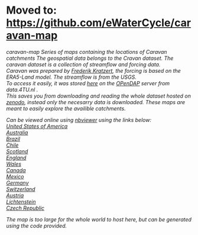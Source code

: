 # Moved to: https://github.com/eWaterCycle/caravan-map

_caravan-map_
_Series of maps containing the locations of Caravan catchments_
_The geospatial data belongs to the Cravan dataset. The caravan dataset is a collection of streamflow and forcing data. <br>_
_Caravan was prepared by [Frederik Kratzert](https://doi.org/10.1038/s41597-023-01975-w), the forcing is based on the ERA5-Land model. The streamflow is from the USGS. <br>_
_To access it easily, it was stored [here](https://doi.org/10.4121/bf0eaf7c-f2fa-46f6-b8cd-77ad939dd350.v4) on the [OPenDAP](https://data.4tu.nl/info/about-your-data/netcdf-and-opendap) server from data.4TU.nl .<br>_
_This saves you from downloading and reading the whole dataset hosted on [zenodo](https://zenodo.org/records/6578598), instead only the necesarry data is downloaded._
_These maps are meant to easily explore the availible catchments._

_Can be viewed online using [nbviewer](https://nbviewer.org) using the links below:<br>_
_[United States of America](https://nbviewer.org/github/Daafip/caravan-map/blob/main/docs/caravan_catchments_map_United_States_of_America.html)<br>_
 _[Australia](https://nbviewer.org/github/Daafip/caravan-map/blob/main/docs/caravan_catchments_map_Australia.html)<br>_
 _[Brazil](https://nbviewer.org/github/Daafip/caravan-map/blob/main/docs/caravan_catchments_map_Brazil.html)<br>_
 _[Chile](https://nbviewer.org/github/Daafip/caravan-map/blob/main/docs/caravan_catchments_map_Chile.html)<br>_
 _[Scotland](https://nbviewer.org/github/Daafip/caravan-map/blob/main/docs/caravan_catchments_map_Scotland.html)<br>_
 _[England](https://nbviewer.org/github/Daafip/caravan-map/blob/main/docs/caravan_catchments_map_England.html)<br>_
 _[Wales](https://nbviewer.org/github/Daafip/caravan-map/blob/main/docs/caravan_catchments_map_Wales.html)<br>_
 _[Canada](https://nbviewer.org/github/Daafip/caravan-map/blob/main/docs/caravan_catchments_map_Canada.html)<br>_
 _[Mexico](https://nbviewer.org/github/Daafip/caravan-map/blob/main/docs/caravan_catchments_map_Mexico.html)<br>_
 _[Germany](https://nbviewer.org/github/Daafip/caravan-map/blob/main/docs/caravan_catchments_map_Germany.html)<br>_
 _[Switzerland](https://nbviewer.org/github/Daafip/caravan-map/blob/main/docs/caravan_catchments_map_Switzerland.html)<br>_
 _[Austria](https://nbviewer.org/github/Daafip/caravan-map/blob/main/docs/caravan_catchments_map_Austria.html)<br>_
 _[Lichtenstein](https://nbviewer.org/github/Daafip/caravan-map/blob/main/docs/caravan_catchments_map_Lichtenstein.html)<br>_
 _[Czech Republic](https://nbviewer.org/github/Daafip/caravan-map/blob/main/docs/caravan_catchments_map_Czech_Republic.html)<br>_

_The map is too large for the whole world to host here, but can be generated using the code provided._

